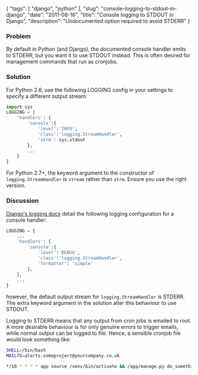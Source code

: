 {
    "tags": [
        "django",
        "python"
    ],
    "slug": "console-logging-to-stdout-in-django",
    "date": "2011-08-16",
    "title": "Console logging to STDOUT in Django",
    "description": "Undocumented option required to avoid STDERR"
}

### Problem

By default in Python (and Django), the documented console handler emits
to STDERR, but you want it to use STDOUT instead. This is often desired
for management commands that run as cronjobs.

### Solution

For Python 2.6, use the following LOGGING config in your settings to
specify a different output stream:

``` python
import sys
LOGGING = {
    'handlers': {
        'console':{
            'level':'INFO',
            'class':'logging.StreamHandler',
            'strm': sys.stdout
        },
        ...
    }
}
```

For Python 2.7+, the keyword argument to the constructor of
`logging.StreamHandler` is `stream` rather than `strm`. Ensure you use
the right version.

### Discussion

[Django's logging
docs](https://docs.djangoproject.com/en/dev/topics/logging/#an-example)
detail the following logging configuration for a console handler:

``` python
LOGGING = {
    ...
    'handlers': {
        'console':{
            'level':'DEBUG',
            'class':'logging.StreamHandler',
            'formatter': 'simple'
        },
    },
    ...
}
```

however, the default output stream for `logging.StreamHandler` is
STDERR. The extra keyword argument in the solution alter this behaviour
to use STDOUT.

Logging to STDERR means that any output from cron jobs is emailed to
root. A more desirable behaviour is for only genuine errors to trigger
emails, while normal output can be logged to file. Hence, a sensible
cronjob file would look something like:

``` bash
SHELL=/bin/bash
MAILTO=alerts.someproject@yourcompany.co.uk

*/10 * * * * app source /venv/bin/activate && /app/manage.py do_something > /dev/null  
```
